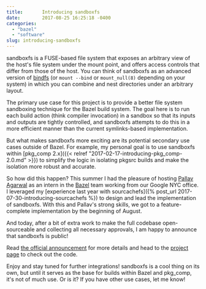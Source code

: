 ```yaml
---
title:       Introducing sandboxfs
date:        2017-08-25 16:25:18 -0400
categories:
  - "bazel"
  - "software"
slug: introducing-sandboxfs
---
```


sandboxfs is a FUSE-based file system that exposes an arbitrary view of the
host's file system under the mount point, and offers access controls that
differ from those of the host. You can think of sandboxfs as an advanced
version of [bindfs](https://bindfs.org/) (or `mount --bind` or `mount_null(8)`
depending on your system) in which you can combine and nest directories under
an arbitrary layout.

The primary use case for this project is to provide a better file system
sandboxing technique for the Bazel build system. The goal here is to run each
build action (think compiler invocation) in a sandbox so that its inputs and
outputs are tightly controlled, and sandboxfs attempts to do this in a more
efficient manner than the current symlinks-based implementation.

But what makes sandboxfs more exciting are its potential secondary use cases
outside of Bazel. For example, my personal goal is to use sandboxfs within
[pkg_comp 2.x]({{< relref "2017-02-17-introducing-pkg_comp-2.0.md" >}}) to simplify
the logic in isolating pkgsrc builds and make the isolation more robust and
accurate.

So how did this happen? This summer I had the pleasure of hosting [Pallav
Agarwal](https://github.com/pallavagarwal07) as an intern in the
[Bazel](https://bazel.build/) team working from our Google NYC office. I
leveraged my [experience last year with sourcachefs]({% post_url
2017-07-30-introducing-sourcachefs %}) to design and lead the implementation of
sandboxfs. With this and Pallav's strong skills, we got to a feature-complete
implementation by the beginning of August.

And today, after a bit of extra work to make the full codebase open-sourceable
and collecting all necessary approvals, I am happy to announce that sandboxfs
is public!

Read [the official
announcement](https://blog.bazel.build/2017/08/25/introducing-sandboxfs.html)
for more details and head to the [project
page](https://github.com/bazelbuild/sandboxfs/) to check out the code.

Enjoy and stay tuned for further integrations! sandboxfs is a cool thing on its
own, but until it serves as the base for builds within Bazel and pkg_comp, it's
not of much use. Or is it? If you have other use cases, let me know!
